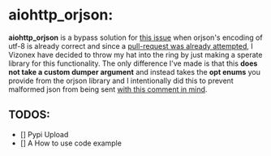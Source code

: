 # aiohttp_orjson:

**aiohttp_orjson** is a bypass solution for [this issue](https://github.com/aio-libs/aiohttp/issues/4482) when orjson's encoding of utf-8 is already correct and since a [pull-request was already attempted](https://github.com/aio-libs/aiohttp/pull/4483), I Vizonex have decided to throw my hat into the ring by just making a sperate library for this functionality. The only difference I've made is that 
this __does not take a custom dumper argument__ and instead takes the **opt enums** you provide from the orjson library and I intentionally did this to prevent malformed json from being sent [with this comment in mind](https://github.com/aio-libs/aiohttp/pull/4483#issuecomment-731592112).

## TODOS:
- [] Pypi Upload
- [] A How to use code example


